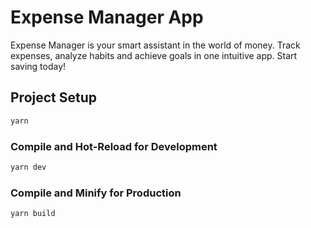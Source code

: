 # Expense Manager App

Expense Manager is your smart assistant in the world of money. Track expenses, analyze habits and achieve goals in one intuitive app. Start saving today!

## Project Setup

```sh
yarn
```

### Compile and Hot-Reload for Development

```sh
yarn dev
```

### Compile and Minify for Production

```sh
yarn build
```

